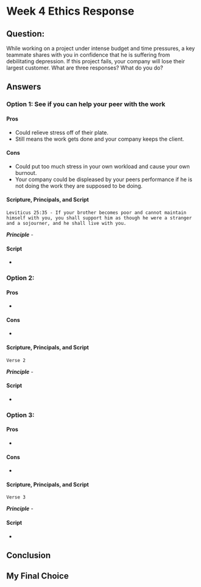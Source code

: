 # Week 4 Ethics Response
## Question:
While working on a project under intense budget and time pressures, a key teammate shares with you in confidence that he is suffering from debilitating depression. If this project fails, your company will lose their largest customer. What are three responses? What do you do?
## Answers
### Option 1: See if you can help your peer with the work
#### Pros
- Could relieve stress off of their plate.
- Still means the work gets done and your company keeps the client.
#### Cons
- Could put too much stress in your own workload and cause your own burnout.
- Your company could be displeased by your peers performance if he is not doing the work they are supposed to be doing. 
#### Scripture, Principals, and Script
    Leviticus 25:35 - If your brother becomes poor and cannot maintain himself with you, you shall support him as though he were a stranger and a sojourner, and he shall live with you.
__*Principle*__ -  
#### Script
- 

### Option 2: 
#### Pros
- 
#### Cons
- 
#### Scripture, Principals, and Script
    Verse 2
__*Principle*__ - 
#### Script
- 

### Option 3: 
#### Pros
- 
#### Cons
- 
#### Scripture, Principals, and Script
    Verse 3
__*Principle*__ - 
#### Script
- 

## Conclusion

## My Final Choice
